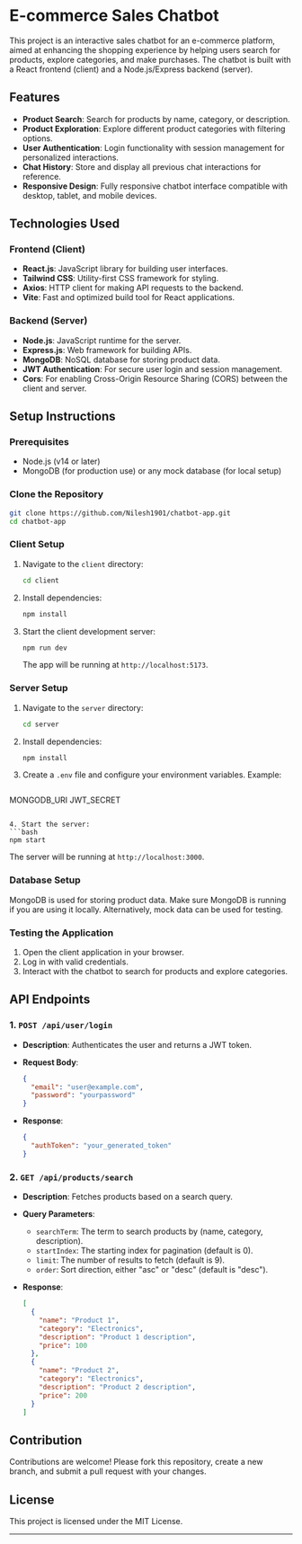 # E-commerce Sales Chatbot

This project is an interactive sales chatbot for an e-commerce platform, aimed at enhancing the shopping experience by helping users search for products, explore categories, and make purchases. The chatbot is built with a React frontend (client) and a Node.js/Express backend (server).

## Features

- **Product Search**: Search for products by name, category, or description.
- **Product Exploration**: Explore different product categories with filtering options.
- **User Authentication**: Login functionality with session management for personalized interactions.
- **Chat History**: Store and display all previous chat interactions for reference.
- **Responsive Design**: Fully responsive chatbot interface compatible with desktop, tablet, and mobile devices.

## Technologies Used

### Frontend (Client)

- **React.js**: JavaScript library for building user interfaces.
- **Tailwind CSS**: Utility-first CSS framework for styling.
- **Axios**: HTTP client for making API requests to the backend.
- **Vite**: Fast and optimized build tool for React applications.

### Backend (Server)

- **Node.js**: JavaScript runtime for the server.
- **Express.js**: Web framework for building APIs.
- **MongoDB**: NoSQL database for storing product data.
- **JWT Authentication**: For secure user login and session management.
- **Cors**: For enabling Cross-Origin Resource Sharing (CORS) between the client and server.

## Setup Instructions

### Prerequisites

- Node.js (v14 or later)
- MongoDB (for production use) or any mock database (for local setup)

### Clone the Repository

```bash
git clone https://github.com/Nilesh1901/chatbot-app.git
cd chatbot-app
```

### Client Setup

1. Navigate to the `client` directory:
   ```bash
   cd client
   ```

2. Install dependencies:
   ```bash
   npm install
   ```

3. Start the client development server:
   ```bash
   npm run dev
   ```

   The app will be running at `http://localhost:5173`.

### Server Setup

1. Navigate to the `server` directory:
   ```bash
   cd server
   ```

2. Install dependencies:
   ```bash
   npm install
   ```

3. Create a `.env` file and configure your environment variables. Example:

   ```plaintext
  MONGODB_URI
  JWT_SECRET
   ```

4. Start the server:
   ```bash
   npm start
   ```

   The server will be running at `http://localhost:3000`.

### Database Setup

MongoDB is used for storing product data. Make sure MongoDB is running if you are using it locally. Alternatively, mock data can be used for testing.

### Testing the Application

1. Open the client application in your browser.
2. Log in with valid credentials.
3. Interact with the chatbot to search for products and explore categories.

## API Endpoints

### 1. `POST /api/user/login`

- **Description**: Authenticates the user and returns a JWT token.
- **Request Body**:
  ```json
  {
    "email": "user@example.com",
    "password": "yourpassword"
  }
  ```

- **Response**:
  ```json
  {
    "authToken": "your_generated_token"
  }
  ```

### 2. `GET /api/products/search`

- **Description**: Fetches products based on a search query.
- **Query Parameters**:
  - `searchTerm`: The term to search products by (name, category, description).
  - `startIndex`: The starting index for pagination (default is 0).
  - `limit`: The number of results to fetch (default is 9).
  - `order`: Sort direction, either "asc" or "desc" (default is "desc").

- **Response**:
  ```json
  [
    {
      "name": "Product 1",
      "category": "Electronics",
      "description": "Product 1 description",
      "price": 100
    },
    {
      "name": "Product 2",
      "category": "Electronics",
      "description": "Product 2 description",
      "price": 200
    }
  ]
  ```

## Contribution

Contributions are welcome! Please fork this repository, create a new branch, and submit a pull request with your changes.

## License

This project is licensed under the MIT License.

---

